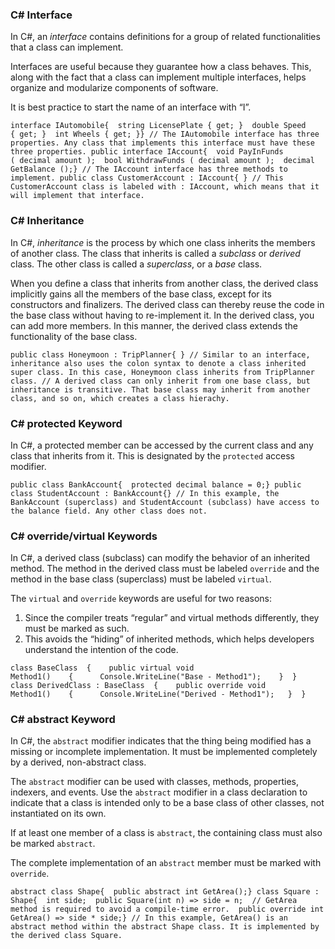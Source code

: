 ### C# Interface

In C#, an _interface_ contains definitions for a group of related functionalities that a class can implement.

Interfaces are useful because they guarantee how a class behaves. This, along with the fact that a class can implement multiple interfaces, helps organize and modularize components of software.

It is best practice to start the name of an interface with “I”.

```
interface IAutomobile{  string LicensePlate { get; }  double Speed { get; }  int Wheels { get; }} // The IAutomobile interface has three properties. Any class that implements this interface must have these three properties. public interface IAccount{  void PayInFunds ( decimal amount );  bool WithdrawFunds ( decimal amount );  decimal GetBalance ();} // The IAccount interface has three methods to implement. public class CustomerAccount : IAccount{ } // This CustomerAccount class is labeled with : IAccount, which means that it will implement that interface.  
```

### C# Inheritance

In C#, _inheritance_ is the process by which one class inherits the members of another class. The class that inherits is called a _subclass_ or _derived_ class. The other class is called a _superclass_, or a _base_ class.

When you define a class that inherits from another class, the derived class implicitly gains all the members of the base class, except for its constructors and finalizers. The derived class can thereby reuse the code in the base class without having to re-implement it. In the derived class, you can add more members. In this manner, the derived class extends the functionality of the base class.

```
public class Honeymoon : TripPlanner{ } // Similar to an interface, inheritance also uses the colon syntax to denote a class inherited super class. In this case, Honeymoon class inherits from TripPlanner class. // A derived class can only inherit from one base class, but inheritance is transitive. That base class may inherit from another class, and so on, which creates a class hierachy.
```

### C# protected Keyword

In C#, a protected member can be accessed by the current class and any class that inherits from it. This is designated by the `protected` access modifier.

```
public class BankAccount{  protected decimal balance = 0;} public class StudentAccount : BankAccount{} // In this example, the BankAccount (superclass) and StudentAccount (subclass) have access to the balance field. Any other class does not.
```

### C# override/virtual Keywords

In C#, a derived class (subclass) can modify the behavior of an inherited method. The method in the derived class must be labeled `override` and the method in the base class (superclass) must be labeled `virtual`.

The `virtual` and `override` keywords are useful for two reasons:

1.  Since the compiler treats “regular” and virtual methods differently, they must be marked as such.
2.  This avoids the “hiding” of inherited methods, which helps developers understand the intention of the code.

```
class BaseClass  {    public virtual void Method1()    {      Console.WriteLine("Base - Method1");    }  }   class DerivedClass : BaseClass  {    public override void Method1()    {      Console.WriteLine("Derived - Method1");   }  }  
```

### C# abstract Keyword

In C#, the `abstract` modifier indicates that the thing being modified has a missing or incomplete implementation. It must be implemented completely by a derived, non-abstract class.

The `abstract` modifier can be used with classes, methods, properties, indexers, and events. Use the `abstract` modifier in a class declaration to indicate that a class is intended only to be a base class of other classes, not instantiated on its own.

If at least one member of a class is `abstract`, the containing class must also be marked `abstract`.

The complete implementation of an `abstract` member must be marked with `override`.

```
abstract class Shape{  public abstract int GetArea();} class Square : Shape{  int side;  public Square(int n) => side = n;  // GetArea method is required to avoid a compile-time error.  public override int GetArea() => side * side;} // In this example, GetArea() is an abstract method within the abstract Shape class. It is implemented by the derived class Square.
```